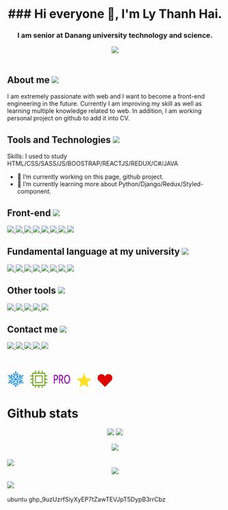 

<div align='center'>
 <h1>### Hi everyone 👋, I'm Ly Thanh Hai.</h1>
 <h3>I am senior at Danang university technology and science.</h3>
 <img height="600px" src="https://images.unsplash.com/photo-1534972195531-d756b9bfa9f2?ixid=MnwxMjA3fDB8MHxwaG90by1wYWdlfHx8fGVufDB8fHx8&ixlib=rb-1.2.1&auto=format&fit=crop&w=870&q=80"></img>
</div>

<br>
<h2> About me <img src = "https://media2.giphy.com/media/QssGEmpkyEOhBCb7e1/giphy.gif?cid=ecf05e47a0n3gi1bfqntqmob8g9aid1oyj2wr3ds3mg700bl&rid=giphy.gif" width = 32px> </h2>
I am extremely passionate with web and I want to become a front-end engineering in the future. Currently I am improving my skill as well as learning multiple knowledge related to web. In addition, I am working personal project on github to add it into CV.

<h2> Tools and Technologies <img src = "https://media2.giphy.com/media/QssGEmpkyEOhBCb7e1/giphy.gif?cid=ecf05e47a0n3gi1bfqntqmob8g9aid1oyj2wr3ds3mg700bl&rid=giphy.gif" width = 32px> </h2>
Skills: I used to study HTML/CSS/SASS/JS/BOOSTRAP/REACTJS/REDUX/C#/JAVA

- 🔭 I’m currently working on this page, github project. 
- 🌱 I’m currently learning more about Python/Django/Redux/Styled-component.  

<h2> Front-end <img src = "https://media2.giphy.com/media/QssGEmpkyEOhBCb7e1/giphy.gif?cid=ecf05e47a0n3gi1bfqntqmob8g9aid1oyj2wr3ds3mg700bl&rid=giphy.gif" width = 32px> </h2>
<a href= https://github.com/rahulbanerjee26?tab=repositories&q=&type=&language=html&sort= > <img width ='32px' src ='https://raw.githubusercontent.com/rahulbanerjee26/githubAboutMeGenerator/main/icons/html.svg'> </a>
<a href= https://github.com/rahulbanerjee26?tab=repositories&q=&type=&language=css&sort= > <img width ='32px' src ='https://raw.githubusercontent.com/rahulbanerjee26/githubAboutMeGenerator/main/icons/css.svg'> </a>
<a href= https://github.com/rahulbanerjee26?tab=repositories&q=&type=&language=javascript&sort= > <img width ='32px' src ='https://raw.githubusercontent.com/rahulbanerjee26/githubAboutMeGenerator/main/icons/javascript.svg'> </a>
<a href= https://github.com/rahulbanerjee26?tab=repositories&q=&type=&language=reactjs&sort= > <img width ='32px' src ='https://raw.githubusercontent.com/rahulbanerjee26/githubAboutMeGenerator/main/icons/reactjs.svg'> </a>
<a href= https://github.com/rahulbanerjee26?tab=repositories&q=&type=&language=redux&sort= > <img width ='32px' src ='https://raw.githubusercontent.com/rahulbanerjee26/githubAboutMeGenerator/main/icons/redux.svg'> </a>
<a href= https://github.com/rahulbanerjee26?tab=repositories&q=&type=&language=bootstrap&sort= > <img width ='32px' src ='https://raw.githubusercontent.com/rahulbanerjee26/githubAboutMeGenerator/main/icons/bootstrap.svg'> </a>
<a href= https://github.com/rahulbanerjee26?tab=repositories&q=&type=&language=sass&sort= > <img width ='32px' src ='https://raw.githubusercontent.com/rahulbanerjee26/githubAboutMeGenerator/main/icons/sass.svg'> </a>
<a href= https://github.com/rahulbanerjee26?tab=repositories&q=&type=&language=babel&sort= > <img width ='32px' src ='https://raw.githubusercontent.com/rahulbanerjee26/githubAboutMeGenerator/main/icons/babel.svg'> </a>

<h2> Fundamental language at my university <img src = "https://media2.giphy.com/media/QssGEmpkyEOhBCb7e1/giphy.gif?cid=ecf05e47a0n3gi1bfqntqmob8g9aid1oyj2wr3ds3mg700bl&rid=giphy.gif" width = 32px> </h2>
<a href= https://github.com/rahulbanerjee26?tab=repositories&q=&type=&language=c&sort= > <img width ='32px' src ='https://raw.githubusercontent.com/rahulbanerjee26/githubAboutMeGenerator/main/icons/c.svg'> </a>
<a href= https://github.com/rahulbanerjee26?tab=repositories&q=&type=&language=cpp&sort= > <img width ='32px' src ='https://raw.githubusercontent.com/rahulbanerjee26/githubAboutMeGenerator/main/icons/cpp.svg'> </a>
<a href= https://github.com/rahulbanerjee26?tab=repositories&q=&type=&language=csharp&sort= > <img width ='32px' src ='https://raw.githubusercontent.com/rahulbanerjee26/githubAboutMeGenerator/main/icons/csharp.svg'> </a>
<a href= https://github.com/rahulbanerjee26?tab=repositories&q=&type=&language=java&sort= > <img width ='32px' src ='https://raw.githubusercontent.com/rahulbanerjee26/githubAboutMeGenerator/main/icons/java.svg'> </a>
<a href= https://github.com/rahulbanerjee26?tab=repositories&q=&type=&language=php&sort= > <img width ='32px' src ='https://raw.githubusercontent.com/rahulbanerjee26/githubAboutMeGenerator/main/icons/php.svg'> </a>
<a href= https://github.com/rahulbanerjee26?tab=repositories&q=&type=&language=mysql&sort= > <img width ='32px' src ='https://raw.githubusercontent.com/rahulbanerjee26/githubAboutMeGenerator/main/icons/mysql.svg'> </a>
<a href= https://github.com/rahulbanerjee26?tab=repositories&q=&type=&language=bash&sort= > <img width ='32px' src ='https://raw.githubusercontent.com/rahulbanerjee26/githubAboutMeGenerator/main/icons/bash.svg' color='blue'> </a>
<a href= https://github.com/rahulbanerjee26?tab=repositories&q=&type=&language=matlab&sort= > <img width ='32px' src ='https://raw.githubusercontent.com/rahulbanerjee26/githubAboutMeGenerator/main/icons/matlab.svg'> </a>

<h2> Other tools <img src = "https://media2.giphy.com/media/QssGEmpkyEOhBCb7e1/giphy.gif?cid=ecf05e47a0n3gi1bfqntqmob8g9aid1oyj2wr3ds3mg700bl&rid=giphy.gif" width = 32px> </h2>
<a href= https://github.com/rahulbanerjee26?tab=repositories&q=&type=&language=git&sort= > <img width ='32px' src ='https://raw.githubusercontent.com/rahulbanerjee26/githubAboutMeGenerator/main/icons/git.svg'> </a>
<a href= https://github.com/rahulbanerjee26?tab=repositories&q=&type=&language=github&sort= > <img width ='32px' src ='https://raw.githubusercontent.com/rahulbanerjee26/githubAboutMeGenerator/main/icons/github.svg'> </a>
<a href= https://github.com/rahulbanerjee26?tab=repositories&q=&type=&language=postman&sort= > <img width ='32px' src ='https://raw.githubusercontent.com/rahulbanerjee26/githubAboutMeGenerator/main/icons/postman.svg'> </a>
<a href= https://github.com/rahulbanerjee26?tab=repositories&q=&type=&language=heroku&sort= > <img width ='32px' src ='https://raw.githubusercontent.com/rahulbanerjee26/githubAboutMeGenerator/main/icons/heroku.svg'> </a>
<a href= https://github.com/rahulbanerjee26?tab=repositories&q=&type=&language=pinterest&sort= > <img width ='32px' src ='https://raw.githubusercontent.com/rahulbanerjee26/githubAboutMeGenerator/main/icons/pinterest.svg'> </a>

<br>
<h2> Contact me <img src = "https://media2.giphy.com/media/QssGEmpkyEOhBCb7e1/giphy.gif?cid=ecf05e47a0n3gi1bfqntqmob8g9aid1oyj2wr3ds3mg700bl&rid=giphy.gif" width = 32px> </h2>
  
  <a href="https://lythanhhai.github.io/CV_Ly_Thanh_Hai_Front_end_developer.pdf">
    <img src="https://img.shields.io/badge/Ask%20me-anything-1abc9c.svg"></img>
  </a>
  <a href="https://www.facebook.com/thanhlyhai.DT/">
    <img src="https://img.shields.io/badge/Facebook-1877F2?style=for-the-badge&logo=facebook&logoColor=white"></img>
  </a>
  <a href="https://mail.google.com/mail/u/0/?ogbl#all">
    <img src="https://img.shields.io/badge/Gmail-D14836?style=for-the-badge&logo=gmail&logoColor=white"></img>
  </a>
  <a href="https://github.com/lythanhhai">
    <img src="https://img.shields.io/badge/GitHub-100000?style=for-the-badge&logo=github&logoColor=white"></img>
  </a>
  <a href="https://www.linkedin.com/in/h%E1%BA%A3i-l%C3%BD-42911a221/">
    <img src="https://img.shields.io/badge/LinkedIn-0077B5?style=for-the-badge&logo=linkedin&logoColor=white"></img>
  </a>
<br>
<br>
<br>

<a href='https://archiveprogram.github.com/'><img src='https://raw.githubusercontent.com/acervenky/animated-github-badges/master/assets/acbadge.gif' width='40' height='40'></a> <a href='https://docs.github.com/en/developers'><img src='https://raw.githubusercontent.com/acervenky/animated-github-badges/master/assets/devbadge.gif' width='40' height='40'></a> <a href='https://github.com/pricing'><img src='https://raw.githubusercontent.com/acervenky/animated-github-badges/master/assets/pro.gif' width='40' height='40'></a> <a href='https://stars.github.com/'><img src='https://raw.githubusercontent.com/acervenky/animated-github-badges/master/assets/starbadge.gif' width='35' height='35'></a> <a href='https://docs.github.com/en/github/supporting-the-open-source-community-with-github-sponsors'><img src='https://raw.githubusercontent.com/acervenky/animated-github-badges/master/assets/sponsorbadge.gif' width='35' height='35'></a> 


<h1>Github stats</h1>
<div display="flex" flexDirection='row' align='center'>
 <img src="https://github-readme-streak-stats.herokuapp.com/?user=lythanhhai&theme=dark)](https://git.io/streak-stats" width='400px'/>
 <img src="https://github-readme-stats.vercel.app/api/top-langs/?username=lythanhhai&layout=compact" width='340px' />
</div>
<br>
<div align='center'>
 <img src="https://github-readme-stats.vercel.app/api?username=lythanhhai&&show_icons=true&title_color=ffffff&icon_color=bb2acf&text_color=daf7dc&bg_color=151515" /> 
</div>
<br>


<img src="https://activity-graph.herokuapp.com/graph?username=lythanhhai&bg_color=fffff0&color=708090&line=24292e&point=24292e&area=true&hide_border=true" />

<div align='center'>
     <img src="https://github.com/lythanhhai/lythanhhai/blob/output/github-contribution-grid-snake.gif"></img>
</div>

<img src="https://visitor-badge.glitch.me/badge?page_id=lythanhhai.lythanhhai"></img>

ubuntu
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
